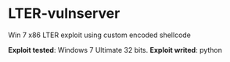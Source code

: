 # LTER-vulnserver
 Win 7 x86 LTER exploit using custom encoded shellcode

**Exploit tested**: Windows 7 Ultimate 32 bits.
**Exploit writed**: python